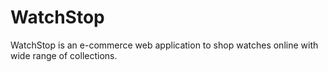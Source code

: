 # WatchStop
WatchStop is an e-commerce web application to shop watches online with wide range of collections.
